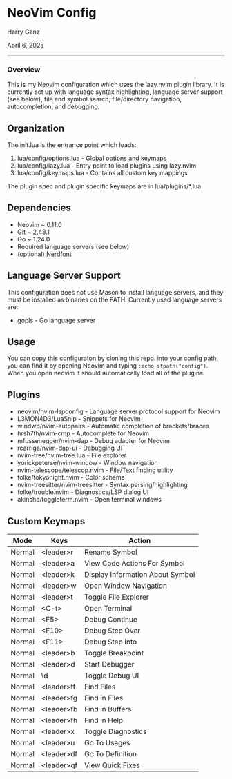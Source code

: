 # NeoVim Config

Harry Ganz

April 6, 2025

----

### Overview

This is my Neovim configuration which uses the lazy.nvim plugin library. It is currently set up
with language syntax highlighting, language server support (see below), file and symbol search, file/directory
navigation, autocompletion, and debugging. 

## Organization

The init.lua is the entrance point which loads: 
1. lua/config/options.lua - Global options and keymaps 
2. lua/config/lazy.lua - Entry point to load plugins using lazy.nvim
3. lua/config/keymaps.lua - Contains all custom key mappings

The plugin spec and plugin specific keymaps are in lua/plugins/\*.lua.

## Dependencies

* Neovim ~ 0.11.0
* Git  ~ 2.48.1
* Go ~ 1.24.0
* Required language servers (see below)
* (optional) [Nerdfont](https://www.nerdfonts.com/) 

## Language Server Support

This configuration does not use Mason to install language servers, and they must be installed
as binaries on the PATH. Currently used language servers are:

* gopls - Go language server

## Usage

You can copy this configuraton by cloning this repo. into your config path, you can find it by opening 
Neovim and typing `:echo stpath("config")`. When you open neovim it should automatically load all of the plugins.

## Plugins 

* neovim/nvim-lspconfig - Language server protocol support for Neovim 
* L3MON4D3/LuaSnip - Snippets for Neovim 
* windwp/nvim-autopairs - Automatic completion of brackets/braces 
* hrsh7th/nvim-cmp - Autocomplete for Neovim
* mfussenegger/nvim-dap - Debug adapter for Neovim 
* rcarriga/nvim-dap-ui - Debugging UI 
* nvim-tree/nvim-tree.lua - File explorer
* yorickpeterse/nvim-window - Window navigation
* nvim-telescope/telescop.nvim - File/Text finding utility
* folke/tokyonight.nvim - Color scheme
* nvim-treesitter/nvim-treesitter - Syntax parsing/highlighting
* folke/trouble.nvim - Diagnostics/LSP dialog UI
* akinsho/toggleterm.nvim - Open terminal windows 

## Custom Keymaps 

| Mode | Keys | Action            |
| ---- | ---- | ------            |
| Normal | \<leader\>r | Rename Symbol |
| Normal | \<leader\>a | View Code Actions For Symbol |
| Normal | \<leader\>k | Display Information About Symbol |
| Normal | \<leader\>w | Open Window Navigation |
| Normal | \<leader\>t | Toggle File Explorer |
| Normal | \<C-t\> | Open Terminal |
| Normal | \<F5\> | Debug Continue |
| Normal | \<F10\> | Debug Step Over |
| Normal | \<F11\> | Debug Step Into |
| Normal | \<leader\>b | Toggle Breakpoint |
| Normal | \<leader\>d | Start Debugger |
| Normal | \\d | Toggle Debug UI |
| Normal | \<leader\>ff| Find Files |
| Normal | \<leader\>fg | Find in Files |
| Normal | \<leader\>fb | Find in Buffers |
| Normal | \<leader\>fh | Find in Help |
| Normal | \<leader\>x | Toggle Diagnostics |
| Normal | \<leader\>u | Go To Usages | 
| Normal | \<leader\>df | Go To Definition |
| Normal | \<leader\>qf | View Quick Fixes |

